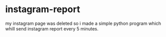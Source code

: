 # instagram-report
my instagram page was deleted so i made a simple python program which whill send instagram report every 5 minutes.
